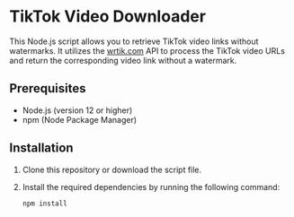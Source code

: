 # TikTok Video Downloader

This Node.js script allows you to retrieve TikTok video links without watermarks. It utilizes the [wrtik.com](https://wrtik.com/getTik) API to process the TikTok video URLs and return the corresponding video link without a watermark.

## Prerequisites

- Node.js (version 12 or higher)
- npm (Node Package Manager)

## Installation

1. Clone this repository or download the script file.

2. Install the required dependencies by running the following command:

   ```shell
   npm install
